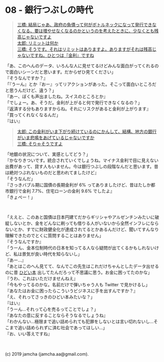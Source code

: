 

# 08 - 銀行つぶしの時代


> [三橋: 結局じゃあ、政府の負債って何がボトルネックになって発行できなくなる、要は増やせなくなるのかというのを考えたときに、少なくとも残高じゃないですよ  
> 太郎: リミットは何か  
> 三橋: そうです。それはリミットはありますよ。ありますがそれは残高じゃないですね。ひとつは『金利』ですね](https://youtu.be/ynVn-3tLhj4?t=1176)

「あ、このへんのデータ、いろんな人に見せてるけどみんな面白がってくれるので面白いシーンだと思います。だからぜひ見てください」  
『そうなんですか？』  
「『うーん』とか『おー』ってリアクションがあった。そこって面白いところだと思うんだけど、違う？」  
『あー、ぼくも声出ましたね。スイスのところとか』  
「でしょー。あ、そうだ。金利が上がると何で発行できなくなるの？」  
『返済する分もありますからね。それにリスクがあると金利が上がります』  
「買ってくれなくなるんだ」  
『はい』

> [太郎: この金利がいま下がり続けているのにかんして、結構、地方の銀行がいま悲鳴をあげているじゃないですか  
> 三橋: そりゃそうですよ](https://youtu.be/ynVn-3tLhj4?t=1281)

「地銀の状況について、実感としてどう？」  
『かなりきついです。統合されていくでしょうね。マイナス金利で目に見えない出費があって、貸す人もいません。今は銀行つぶしの段階なんだと思います。昔は絶対つぶれないものだと思われてましたけど』  
「そうなんだ」  
『さっきバブル期に国債の長期金利が 6% ってありましたけど、昔はたしか都市銀行で金利 7.7%、住宅ローンの金利 9.6% でしたよ』  
「きょぺー！」

<br>

「ええと、このあと国債は日本円建てだからギリシャやアルゼンチンみたいに破綻しないとか、金をどんなに刷っても借りる人がいないから全然インフレにならないとか、すでに財政健全化が達成されてるとかあるんだけど、聞いてすんなり理解できたのでとくに質問することはありません」  
『そうなんですか』  
「うーん、金本位制時代の日本を知ってる人なら疑問が出てくるかもしれないけど、私は景気が良い時代を知らないし」  
『あー…』  
「あとはこのへん見てて、なんでこの先生はこれだけちゃんとしたデータ出せるのに昔 [ひどい本](http://aiko-hj.blog.jp/archives/20483533.html) 出してたんだろって不思議に思う。お金に困ってたのかな」  
『うわ、これはいただけませんねえ』  
「今もやってるのかな。名前だけで弾いちゃう人も Twitter で見かけるし」  
『あなたはお金に困ったらこういうビジネスに手を出すんですか？』  
「え、それってさっきのひどい本みたいな？」  
『はい』  
「うーん…それって心を売るってことでしょ？」  
『あなたの意に反することならそうなるでしょうね』  
「わかんない…極限まで追い詰められても犯罪をしないとは言い切れないし…そこまで追い詰められずに済む社会であってほしい…」  
『お、いい答えですね』

<br>
<br>
(c) 2019 jamcha (jamcha.aa@gmail.com).

